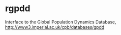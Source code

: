 rgpdd
=====

Interface to the Global Population Dynamics Database, http://www3.imperial.ac.uk/cpb/databases/gpdd
